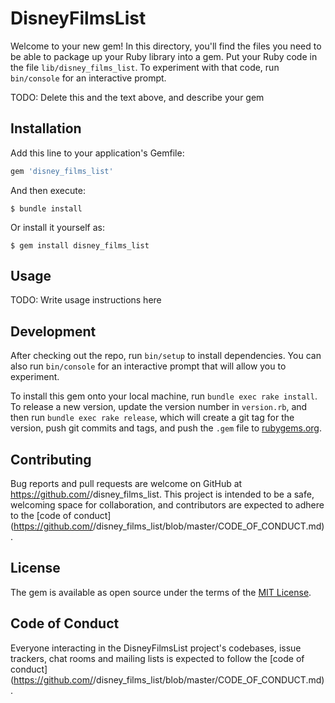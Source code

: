 # DisneyFilmsList

Welcome to your new gem! In this directory, you'll find the files you need to be able to package up your Ruby library into a gem. Put your Ruby code in the file `lib/disney_films_list`. To experiment with that code, run `bin/console` for an interactive prompt.

TODO: Delete this and the text above, and describe your gem

## Installation

Add this line to your application's Gemfile:

```ruby
gem 'disney_films_list'
```

And then execute:

    $ bundle install

Or install it yourself as:

    $ gem install disney_films_list

## Usage

TODO: Write usage instructions here

## Development

After checking out the repo, run `bin/setup` to install dependencies. You can also run `bin/console` for an interactive prompt that will allow you to experiment.

To install this gem onto your local machine, run `bundle exec rake install`. To release a new version, update the version number in `version.rb`, and then run `bundle exec rake release`, which will create a git tag for the version, push git commits and tags, and push the `.gem` file to [rubygems.org](https://rubygems.org).

## Contributing

Bug reports and pull requests are welcome on GitHub at https://github.com/<github username>/disney_films_list. This project is intended to be a safe, welcoming space for collaboration, and contributors are expected to adhere to the [code of conduct](https://github.com/<github username>/disney_films_list/blob/master/CODE_OF_CONDUCT.md).


## License

The gem is available as open source under the terms of the [MIT License](https://opensource.org/licenses/MIT).

## Code of Conduct

Everyone interacting in the DisneyFilmsList project's codebases, issue trackers, chat rooms and mailing lists is expected to follow the [code of conduct](https://github.com/<github username>/disney_films_list/blob/master/CODE_OF_CONDUCT.md).
